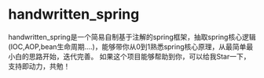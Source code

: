 # handwritten_spring
handwritten_spring是一个简易自制基于注解的spring框架，抽取spring核心逻辑(IOC,AOP,bean生命周期....)，能够带你从0到1熟悉spring核心原理，从最简单最小白的思路开始，迭代完善。
如果这个项目能够帮助到你，可以给我Star一下，支持即动力，共勉！
